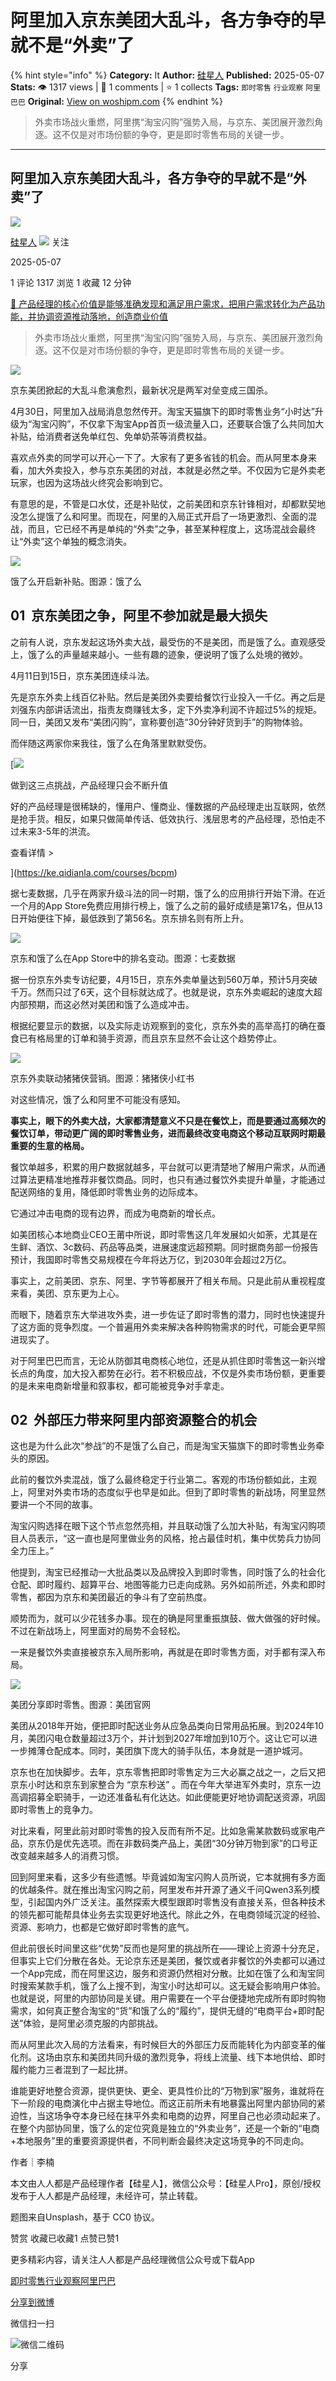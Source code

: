 # 阿里加入京东美团大乱斗，各方争夺的早就不是“外卖”了
{% hint style="info" %}
**Category:** It
**Author:** [硅星人](https://www.woshipm.com/u/1270617)
**Published:** 2025-05-07  
**Stats:** 👁️ 1317 views | 💬 1 comments | ⭐ 1 collects
**Tags:** `即时零售` `行业观察` `阿里巴巴`
**Original:** [View on woshipm.com](https://www.woshipm.com/it/6213458.html)
{% endhint %}
> 外卖市场战火重燃，阿里携“淘宝闪购”强势入局，与京东、美团展开激烈角逐。这不仅是对市场份额的争夺，更是即时零售布局的关键一步。

---

## 阿里加入京东美团大乱斗，各方争夺的早就不是“外卖”了

[![](https://static.woshipm.com/pmadmin_avatar_20231007151843_7700.jpg?imageView2/1/w/72/h/72/q/100)](https://www.woshipm.com/u/1270617)

[硅星人](https://www.woshipm.com/u/1270617) ![](https://static.woshipm.com/tag/1122_1@2x.png) 关注

2025-05-07

1 评论 1317 浏览 1 收藏 12 分钟

[🔗 产品经理的核心价值是能够准确发现和满足用户需求，把用户需求转化为产品功能，并协调资源推动落地，创造商业价值](https://ke.qidianla.com/courses/90pm)

> 外卖市场战火重燃，阿里携“淘宝闪购”强势入局，与京东、美团展开激烈角逐。这不仅是对市场份额的争夺，更是即时零售布局的关键一步。

![](https://image.woshipm.com/2024/07/21/1112f876-475d-11ef-80e1-00163e142b65.png)

京东美团掀起的大乱斗愈演愈烈，最新状况是两军对垒变成三国杀。

4月30日，阿里加入战局消息忽然传开。淘宝天猫旗下的即时零售业务“小时达”升级为“淘宝闪购”，不仅拿下淘宝App首页一级流量入口，还要联合饿了么共同加大补贴，给消费者送免单红包、免单奶茶等消费权益。

喜欢点外卖的同学可以开心一下了。大家有了更多省钱的机会。而从阿里本身来看，加大外卖投入，参与京东美团的对战，本就是必然之举。不仅因为它是外卖老玩家，也因为这场战火终究会影响到它。

有意思的是，不管是口水仗，还是补贴仗，之前美团和京东针锋相对，却都默契地没怎么提饿了么和阿里。而现在，阿里的入局正式开启了一场更激烈、全面的混战，而且，它已经不再是单纯的“外卖”之争，甚至某种程度上，这场混战会最终让“外卖”这个单独的概念消失。

![](https://image.woshipm.com/2025/05/06/0d216716-2a51-11f0-892e-00163e09d72f.png)

饿了么开启新补贴。图源：饿了么

## 01  京东美团之争，阿里不参加就是最大损失

之前有人说，京东发起这场外卖大战，最受伤的不是美团，而是饿了么。直观感受上，饿了么的声量越来越小。一些有趣的迹象，便说明了饿了么处境的微妙。

4月11日到15日，京东美团连续斗法。

先是京东外卖上线百亿补贴。然后是美团外卖要给餐饮行业投入一千亿。再之后是刘强东内部讲话流出，指责友商赚钱太多，定下外卖净利润不许超过5%的规矩。同一日，美团又发布“美团闪购”，宣称要创造“30分钟好货到手”的购物体验。

而伴随这两家你来我往，饿了么在角落里默默受伤。

[![](https://image.woshipm.com/2023/07/27/1788a218-2c7f-11ee-b91f-00163e0b5ff3.png)

做到这三点挑战，产品经理只会不断升值

好的产品经理是很稀缺的，懂用户、懂商业、懂数据的产品经理走出互联网，依然是抢手货。相反，如果只做简单传话、低效执行、浅层思考的产品经理，恐怕走不过未来3-5年的洪流。

查看详情 >

](https://ke.qidianla.com/courses/bcpm)

据七麦数据，几乎在两家升级斗法的同一时期，饿了么的应用排行开始下滑。在近一个月的App Store免费应用排行榜上，饿了么之前的最好成绩是第17名，但从13日开始便往下掉，最低跌到了第56名。京东排名则有所上升。

![](https://image.woshipm.com/2025/05/06/0dffe3d8-2a51-11f0-892e-00163e09d72f.png)

京东和饿了么在App Store中的排名变动。图源：七麦数据

据一份京东外卖专访纪要，4月15日，京东外卖单量达到560万单，预计5月突破千万。然而只过了6天，这个目标就达成了。也就是说，京东外卖崛起的速度大超内部预期，而这必然对美团和饿了么造成冲击。

根据纪要显示的数据，以及实际走访观察到的变化，京东外卖的高举高打的确在蚕食已有格局里的订单和骑手资源，而且京东显然不会让这个趋势停止。

![](https://image.woshipm.com/2025/05/06/0ebef2fa-2a51-11f0-892e-00163e09d72f.png)

京东外卖联动猪猪侠营销。图源：猪猪侠小红书

对这些情况，饿了么和阿里不可能没有感知。

**事实上，眼下的外卖大战，大家都清楚意义不只是在餐饮上，而是要通过高频次的餐饮订单，带动更广阔的即时零售业务，进而最终改变电商这个移动互联网时期最重要的生意的格局。**

餐饮单越多，积累的用户数据就越多，平台就可以更清楚地了解用户需求，从而通过算法更精准地推荐非餐饮商品。同时，也只有通过餐饮外卖提升单量，才能通过配送网络的复用，降低即时零售业务的边际成本。

它通过冲击电商的现有边界，而成为电商新的增长点。

如美团核心本地商业CEO王莆中所说，即时零售这几年发展如火如荼，尤其是在生鲜、酒饮、3c数码、药品等品类，进展速度远超预期。同时据商务部一份报告预计，我国即时零售交易规模在今年将达万亿，到2030年会超过2万亿。

事实上，之前美团、京东、阿里、字节等都展开了相关布局。只是此前从重视程度来看，美团、京东更为上心。

而眼下，随着京东大举进攻外卖，进一步佐证了即时零售的潜力，同时也快速提升了这方面的竞争烈度。一个普遍用外卖来解决各种购物需求的时代，可能会更早照进现实了。

对于阿里巴巴而言，无论从防御其电商核心地位，还是从抓住即时零售这一新兴增长点的角度，加大投入都势在必行。若不积极应战，不仅是外卖市场份额，更重要的是未来电商新增量和叙事权，都可能被竞争对手拿走。

## 02  外部压力带来阿里内部资源整合的机会

这也是为什么此次“参战”的不是饿了么自己，而是淘宝天猫旗下的即时零售业务牵头的原因。

此前的餐饮外卖混战，饿了么最终稳定于行业第二。客观的市场份额如此，主观上，阿里对外卖市场的态度似乎也早是如此。但到了即时零售的新战场，阿里显然要讲一个不同的故事。

淘宝闪购选择在眼下这个节点忽然亮相，并且联动饿了么加大补贴，有淘宝闪购项目人员表示，“这一直也是阿里做业务的风格，抢占最佳时机，集中优势兵力协同全力压上。”

他提到，淘宝已经推动一大批品类以及品牌投入到即时零售，同时饿了么的社会化仓配、即时履约、超算平台、地图等能力已走向成熟。另外如前所述，外卖和即时零售，都因为京东和美团最近的争斗有了空前热度。

顺势而为，就可以少花钱多办事。现在的确是阿里重振旗鼓、做大做强的好时候。不过在新战场上，阿里面对的局势不会轻松。

一来是餐饮外卖直接被京东入局所影响，再就是在即时零售方面，对手都有深入布局。

![](https://image.woshipm.com/2025/05/06/0fa26d00-2a51-11f0-892e-00163e09d72f.png)

美团分享即时零售。图源：美团官网

美团从2018年开始，便把即时配送业务从应急品类向日常用品拓展。到2024年10月，美团闪电仓数量超过3万个，并计划到2027年增加到10万个。这让它可以进一步摊薄仓配成本。同时，美团旗下庞大的骑手队伍，本身就是一道护城河。

京东也在加快脚步。去年，京东零售把即时零售定为三大必赢之战之一，之后又把京东小时达和京东到家整合为 “京东秒送” 。而在今年大举进军外卖时，京东一边高调招募全职骑手，一边还准备私有化达达。如此便能更好地协调配送资源，巩固即时零售上的竞争力。

对比来看，阿里此前对即时零售的投入反而有所不足。比如急需某款数码或家电产品，京东仍是优先选项。而在非数码类产品上，美团“30分钟万物到家”的口号正改变越来越多人的消费习惯。

回到阿里来看，这多少有些遗憾。毕竟诚如淘宝闪购人员所说，它本就拥有多方面的优越条件。就在推出淘宝闪购之前，阿里发布并开源了通义千问Qwen3系列模型，引起国内外广泛关注。虽然探索大模型跟即时零售没有直接关系，但各种技术的领先都可能帮具体业务去实现更好地迭代。除此之外，在电商领域沉淀的经验、资源、影响力，也都是它做好即时零售的底气。

但此前很长时间里这些“优势”反而也是阿里的挑战所在——理论上资源十分充足，但事实上它们分散在各处。无论京东还是美团，餐饮或者非餐饮的外卖都可以通过一个App完成，而在阿里这边，服务和资源仍然相对分散。比如在饿了么和淘宝同时搜索某款手机，饿了么上搜不到，淘宝小时达却可以。这无疑会影响用户体验。也就是说，阿里的内部协同是关键。用户需要在一个平台便捷地完成所有即时购物需求，如何真正整合淘宝的“货”和饿了么的“履约”，提供无缝的“电商平台+即时配送”体验，是阿里必须克服的内部挑战。

而从阿里此次入局的方法看来，有时候巨大的外部压力反而能转化为内部变革的催化剂。这场由京东和美团共同升级的激烈竞争，将线上流量、线下本地供给、即时履约能力三者混到了一起比拼。

谁能更好地整合资源，提供更快、更全、更具性价比的“万物到家”服务，谁就将在下一阶段的电商演化中占据主导地位。而这正前所未有地暴露出阿里内部协同的紧迫性，当这场争夺本身已经在抹平外卖和电商的边界，阿里自己也必须动起来了。在整个内部协同里，饿了么的定位究竟是独立的“外卖业务”，还是一个新的“电商+本地服务”里的重要资源提供者，不同判断会最终决定这场竞争的不同走向。

作者｜李楠

本文由人人都是产品经理作者【硅星人】，微信公众号：【硅星人Pro】，原创/授权 发布于人人都是产品经理，未经许可，禁止转载。

题图来自Unsplash，基于 CC0 协议。

赞赏 收藏已收藏1 点赞已赞1

更多精彩内容，请关注人人都是产品经理微信公众号或下载App

[即时零售](https://www.woshipm.com/tag/%e5%8d%b3%e6%97%b6%e9%9b%b6%e5%94%ae)[行业观察](https://www.woshipm.com/tag/%e8%a1%8c%e4%b8%9a%e8%a7%82%e5%af%9f)[阿里巴巴](https://www.woshipm.com/tag/%e9%98%bf%e9%87%8c%e5%b7%b4%e5%b7%b4)

[分享到微博](https://service.weibo.com/share/share.php?appkey=2775287854&title=阿里加入京东美团大乱斗，各方争夺的早就不是“外卖”了&url=https://www.woshipm.com/it/6213458.html&pic=https://image.woshipm.com/2024/07/21/1112f876-475d-11ef-80e1-00163e142b65.png)

微信扫一扫

![微信二维码](https://api.pwmqr.com/qrcode/create/?url=https://www.woshipm.com/it/6213458.html)

分享